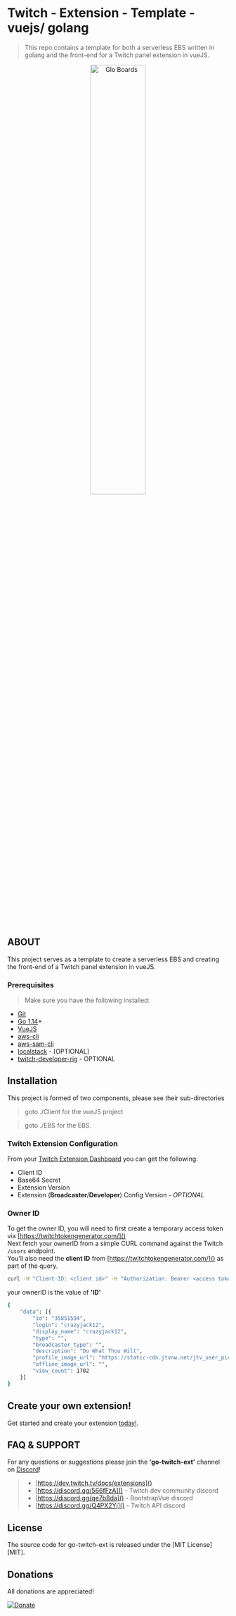 # Twitch - Extension - Template - vuejs/ golang


[git]:      https://git-scm.com/
[golang]:   https://golang.org/
[discord]: https://discord.gg/Q4PX2Yj
[vue]: https://cli.vuejs.org/guide/installation.html
[dlv]:    https://github.com/go-delve/delve
[modules]: https://github.com/golang/go/wiki/Modules
[goLand]: https://www.jetbrains.com/go/
[golint]: https://github.com/golangci/golangci-lint
[aws-cli]: https://docs.aws.amazon.com/cli/latest/userguide/cli-chap-install.html
[aws-cli-config]: https://docs.aws.amazon.com/cli/latest/userguide/cli-chap-configure.html
[aws-sam-cli]: https://github.com/awslabs/aws-sam-cli
[localstack]: https://github.com/localstack/localstack
[twitch-developer-rig]: https://dev.twitch.tv/docs/extensions/rig/
> This repo contains a template for both a serverless EBS written in golang and the front-end for a Twitch panel extension in vueJS.

<p align="center">
    <img align="center" src="https://vuejs.org/images/logo.png" width="50%" height="50%" title="Glo Boards">
</p>

## ABOUT

This project serves as a template to create a serverless EBS and creating the front-end of a Twitch panel extension in vueJS.



### Prerequisites
> Make sure you have the following installed:

- [Git][git]
- [Go 1.14][golang]+
- [VueJS][vue]
- [aws-cli][aws-cli]
- [aws-sam-cli][aws-sam-cli]
- [localstack][localstack] - [OPTIONAL]
- [twitch-developer-rig] - OPTIONAL
## Installation
This project is formed of two components, please see their sub-directories
> goto ./Client for the vueJS project

> goto ./EBS for the EBS.

### Twitch Extension Configuration
From your [Twitch Extension Dashboard](https://dev.twitch.tv/dashboard/extensions) you can get the following:
- Client ID
- Base64 Secret
- Extension Version
- Extension (**Broadcaster**/**Developer**) Config Version - *OPTIONAL*

### Owner ID
To get the owner ID, you will need to first create a temporary access token via [https://twitchtokengenerator.com/]()<br>
Next fetch your ownerID from a simple CURL command against the Twitch `/users` endpoint.<br> You'll also need the <b>client ID</b> from [https://twitchtokengenerator.com/]() as part of the query.

```bash
curl -H "Client-ID: <client id>" -H "Authorization: Bearer <access token>" -X GET "https://api.twitch.tv/helix/users?login=<twitch-login-name>"
```

your ownerID is the value of **'ID'**

```bash
{
	"data": [{
		"id": "35851594",
		"login": "crazyjack12",
		"display_name": "crazyjack12",
		"type": "",
		"broadcaster_type": "",
		"description": "Do What Thou Wilt",
		"profile_image_url": "https://static-cdn.jtvnw.net/jtv_user_pictures/ea0bf955-255a-4eca-ad80-460b88162910-profile_image-300x300.png",
		"offline_image_url": "",
		"view_count": 1702
	}]
}
```

## Create your own extension!
Get started and create your extension [today!](https://dev.twitch.tv/extensions).

## FAQ & SUPPORT
For any questions or suggestions please join the **'go-twitch-ext'** channel on [Discord][discord]!
> - [https://dev.twitch.tv/docs/extensions]()
> - [https://discord.gg/566fFzA]() - Twitch dev community discord
> - [https://discord.gg/qe7b8da]() - BootstrapVue discord
> - [https://discord.gg/Q4PX2Yj]() - Twitch API discord


## License
The source code for go-twitch-ext is released under the [MIT License][MIT].

## Donations
All donations are appreciated!

[![Donate](https://img.shields.io/badge/Donate-PayPal-green.svg)](http://paypal.me/crazyjack12)
